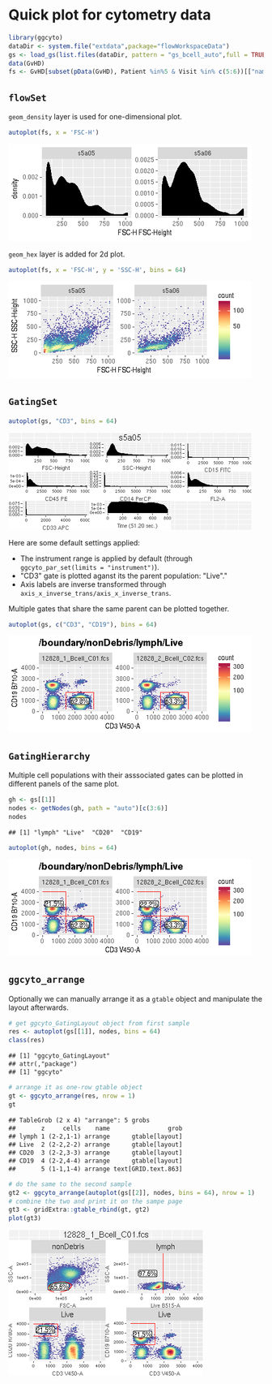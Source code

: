 # Quick plot for cytometry data




```r
library(ggcyto)
dataDir <- system.file("extdata",package="flowWorkspaceData")
gs <- load_gs(list.files(dataDir, pattern = "gs_bcell_auto",full = TRUE))
data(GvHD)
fs <- GvHD[subset(pData(GvHD), Patient %in%5 & Visit %in% c(5:6))[["name"]]]
```

## `flowSet`
`geom_density` layer is used for one-dimensional plot.

```r
autoplot(fs, x = 'FSC-H')
```

![](autoplot_files/figure-html/unnamed-chunk-3-1.png)

`geom_hex` layer is added for 2d plot.

```r
autoplot(fs, x = 'FSC-H', y = 'SSC-H', bins = 64)
```

![](autoplot_files/figure-html/unnamed-chunk-4-1.png)

## `GatingSet` 

```r
autoplot(gs, "CD3", bins = 64)
```

![](autoplot_files/figure-html/unnamed-chunk-5-1.png)

Here are some default settings applied:

* The instrument range is applied by default (through `ggcyto_par_set(limits = "instrument")`).
* "CD3" gate is plotted aganst its the parent population: "Live"."
* Axis labels are inverse transformed through `axis_x_inverse_trans/axis_x_inverse_trans`.


Multiple gates that share the same parent can be plotted together.

```r
autoplot(gs, c("CD3", "CD19"), bins = 64)
```

![](autoplot_files/figure-html/unnamed-chunk-6-1.png)

## `GatingHierarchy`
Multiple cell populations with their asssociated gates can be plotted in different panels of the same plot.

```r
gh <- gs[[1]]
nodes <- getNodes(gh, path = "auto")[c(3:6)]
nodes
```

```
## [1] "lymph" "Live"  "CD20"  "CD19"
```

```r
autoplot(gh, nodes, bins = 64)
```

![](autoplot_files/figure-html/unnamed-chunk-7-1.png)

## `ggcyto_arrange`
Optionally we can manually arrange it as a `gtable` object and manipulate the layout afterwards.

```r
# get ggcyto_GatingLayout object from first sample
res <- autoplot(gs[[1]], nodes, bins = 64)
class(res)
```

```
## [1] "ggcyto_GatingLayout"
## attr(,"package")
## [1] "ggcyto"
```

```r
# arrange it as one-row gtable object 
gt <- ggcyto_arrange(res, nrow = 1)
gt
```

```
## TableGrob (2 x 4) "arrange": 5 grobs
##       z     cells    name                grob
## lymph 1 (2-2,1-1) arrange      gtable[layout]
## Live  2 (2-2,2-2) arrange      gtable[layout]
## CD20  3 (2-2,3-3) arrange      gtable[layout]
## CD19  4 (2-2,4-4) arrange      gtable[layout]
##       5 (1-1,1-4) arrange text[GRID.text.863]
```

```r
# do the same to the second sample
gt2 <- ggcyto_arrange(autoplot(gs[[2]], nodes, bins = 64), nrow = 1)
# combine the two and print it on the sampe page
gt3 <- gridExtra::gtable_rbind(gt, gt2)
plot(gt3)
```

![](autoplot_files/figure-html/unnamed-chunk-8-1.png)



